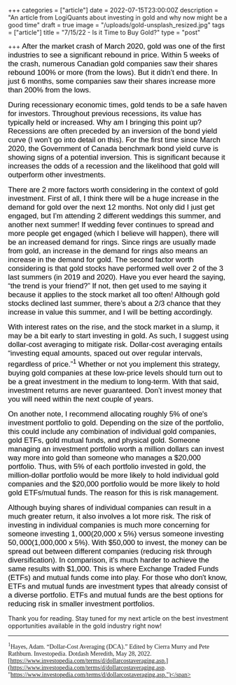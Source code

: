 +++
categories = ["article"]
date = 2022-07-15T23:00:00Z
description = "An article from LogiQuants about investing in gold and why now might be a good time"
draft = true
image = "/uploads/gold-unsplash_resized.jpg"
tags = ["article"]
title = "7/15/22 - Is it Time to Buy Gold?"
type = "post"

+++
<span style="color:black"><span style="font-family:Arial; font-size:1.2em;">After the market crash of March 2020, gold was one of the first industries to see a significant rebound in price. Within 5 weeks of the crash, numerous Canadian gold companies saw their shares rebound 100% or more (from the lows). But it didn’t end there. In just 6 months, some companies saw their shares increase more than 200% from the lows.</span></span>

<span style="color:black"><span style="font-family:Arial; font-size:1.2em;">During recessionary economic times, gold tends to be a safe haven for investors. Throughout previous recessions, its value has typically held or increased. Why am I bringing this point up? Recessions are often preceded by an inversion of the bond yield curve (I won’t go into detail on this). For the first time since March 2020, the Government of Canada benchmark bond yield curve is showing signs of a potential inversion. This is significant because it increases the odds of a recession and the likelihood that gold will outperform other investments.</span></span>

<span style="color:black"><span style="font-family:Arial; font-size:1.2em;">There are 2 more factors worth considering in the context of gold investment. First of all, I think there will be a huge increase in the demand for gold over the next 12 months. Not only did I just get engaged, but I’m attending 2 different weddings this summer, and another next summer! If wedding fever continues to spread and more people get engaged (which I believe will happen), there will be an increased demand for rings. Since rings are usually made from gold, an increase in the demand for rings also means an increase in the demand for gold. The second factor worth considering is that gold stocks have performed well over 2 of the 3 last summers (in 2019 and 2020). Have you ever heard the saying, “the trend is your friend?” If not, then get used to me saying it because it applies to the stock market all too often! Although gold stocks declined last summer, there’s about a 2/3 chance that they increase in value this summer, and I will be betting accordingly.</span></span>

<span style="color:black"><span style="font-family:Arial; font-size:1.2em;">With interest rates on the rise, and the stock market in a slump, it may be a bit early to start investing in gold. As such, I suggest using dollar-cost averaging to mitigate risk. Dollar-cost averaging entails “investing equal amounts, spaced out over regular intervals, regardless of price.”<sup>1</sup> Whether or not you implement this strategy, buying gold companies at these low-price levels should turn out to be a great investment in the medium to long-term. With that said, investment returns are never guaranteed. Don’t invest money that you will need within the next couple of years.</span></span>

<span style="color:black"><span style="font-family:Arial; font-size:1.2em;">On another note, I recommend allocating roughly 5% of one's investment portfolio to gold. Depending on the size of the portfolio, this could include any combination of individual gold companies, gold ETFs, gold mutual funds, and physical gold. Someone managing an investment portfolio worth a million dollars can invest way more into gold than someone who manages a $20,000 portfolio. Thus, with 5% of each portfolio invested in gold, the million-dollar portfolio would be more likely to hold individual gold companies and the $20,000 portfolio would be more likely to hold gold ETFs/mutual funds. The reason for this is risk management.</span></span>

<span style="color:black"><span style="font-family:Arial; font-size:1.2em;">Although buying shares of individual companies can result in a much greater return, it also involves a lot more risk. The risk of investing in individual companies is much more concerning for someone investing $1,000 ($20,000 x 5%) versus someone investing $50,000 ($1,000,000 x 5%). With $50,000 to invest, the money can be spread out between different companies (reducing risk through diversification). In comparison, it's much harder to achieve the same results with $1,000. This is where Exchange Traded Funds (ETFs) and mutual funds come into play. For those who don't know, ETFs and mutual funds are investment types that already consist of a diverse portfolio. ETFs and mutual funds are the best options for reducing risk in smaller investment portfolios.</span></span>

Thank you for reading. Stay tuned for my next article on the best investment opportunities available in the gold industry right now!

***

<span style="font-family:Times New Roman; font-size:1em;"><sup>1</sup>Hayes, Adam. “Dollar-Cost Averaging (DCA).” Edited by Cierra Murry and Pete Rathburn. Investopedia. Dotdash Meredith, May 28, 2022. [https://www.investopedia.com/terms/d/dollarcostaveraging.asp.](https://www.investopedia.com/terms/d/dollarcostaveraging.asp. "https://www.investopedia.com/terms/d/dollarcostaveraging.asp.")</span>
